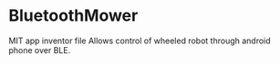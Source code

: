 # BluetoothMower
MIT app inventor file
Allows control of wheeled robot through android phone over BLE. 
